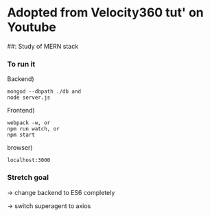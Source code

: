 # Adopted from Velocity360 tut' on Youtube

##: Study of MERN stack

### To run it

Backend)

```
mongod --dbpath ./db and
node server.js
```

Frontend)

```
webpack -w, or
npm run watch, or
npm start
```
browser)

```
localhost:3000
```

### Stretch goal

-> change backend to ES6 completely

-> switch superagent to axios
